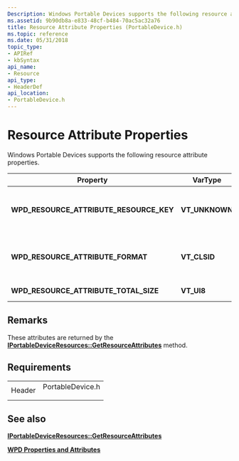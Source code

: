 ```yaml
---
Description: Windows Portable Devices supports the following resource attribute properties.
ms.assetid: 9b90db8a-e833-48cf-b484-70ac5ac32a76
title: Resource Attribute Properties (PortableDevice.h)
ms.topic: reference
ms.date: 05/31/2018
topic_type: 
- APIRef
- kbSyntax
api_name: 
- Resource
api_type: 
- HeaderDef
api_location: 
- PortableDevice.h
---
```


# Resource Attribute Properties

Windows Portable Devices supports the following resource attribute properties.



| Property                                    | VarType         | Description                                                                                                                                                               |
|---------------------------------------------|-----------------|---------------------------------------------------------------------------------------------------------------------------------------------------------------------------|
| **WPD\_RESOURCE\_ATTRIBUTE\_RESOURCE\_KEY** | **VT\_UNKNOWN** | This is an [**IPortableDeviceKeyCollection**](iportabledevicekeycollection.md) containing a single value, which is the key identifying the resource.                     |
| **WPD\_RESOURCE\_ATTRIBUTE\_FORMAT**        | **VT\_CLSID**   | A GUID value that specifies the format of the resource. See [Object Formats](object-format-guids.md) for a list of formats that are defined by Windows Portable Devices. |
| **WPD\_RESOURCE\_ATTRIBUTE\_TOTAL\_SIZE**   | **VT\_UI8**     | The total size of the resource data, in bytes.                                                                                                                            |



 

## Remarks

These attributes are returned by the [**IPortableDeviceResources::GetResourceAttributes**](/windows/desktop/api/PortableDeviceApi/nf-portabledeviceapi-iportabledeviceresources-getresourceattributes) method.

## Requirements



|                   |                                                                                             |
|-------------------|---------------------------------------------------------------------------------------------|
| Header<br/> | <dl> <dt>PortableDevice.h</dt> </dl> |



## See also

<dl> <dt>

[**IPortableDeviceResources::GetResourceAttributes**](/windows/desktop/api/PortableDeviceApi/nf-portabledeviceapi-iportabledeviceresources-getresourceattributes)
</dt> <dt>

[**WPD Properties and Attributes**](properties-and-attributes.md)
</dt> </dl>

 

 




